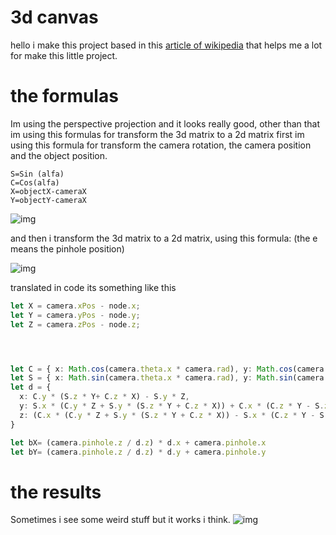 #  3d canvas

hello i make this project based in this [article of wikipedia](https://en.wikipedia.org/wiki/3D_projection) that helps me a lot for make this little project.

# the formulas
Im using the perspective projection and it looks really good, other than that im using this formulas for transform the 3d matrix to a 2d matrix
first im using this formula for transform the camera rotation, the camera position and the object position.
```
S=Sin (alfa)
C=Cos(alfa)
X=objectX-cameraX
Y=objectY-cameraX
```
![img](https://media.discordapp.net/attachments/907631182240436305/932397133666058320/Screen_Shot_2022-01-16_at_16.13.02.png)

and then i transform the 3d matrix to a 2d matrix, using this formula:
(the e means the pinhole position)

![img](https://media.discordapp.net/attachments/907631182240436305/932397133980639272/Screen_Shot_2022-01-16_at_16.13.06.png)


translated in code its something like this

```ts
let X = camera.xPos - node.x;
let Y = camera.yPos - node.y;
let Z = camera.zPos - node.z;




let C = { x: Math.cos(camera.theta.x * camera.rad), y: Math.cos(camera.theta.y * camera.rad), z: Math.cos(camera.theta.z * camera.rad) }
let S = { x: Math.sin(camera.theta.x * camera.rad), y: Math.sin(camera.theta.y * camera.rad), z: Math.sin(camera.theta.z * camera.rad) }
let d = {
  x: C.y * (S.z * Y+ C.z * X) - S.y * Z,
  y: S.x * (C.y * Z + S.y * (S.z * Y + C.z * X)) + C.x * (C.z * Y - S.z * X),
  z: (C.x * (C.y * Z + S.y * (S.z * Y + C.z * X)) - S.x * (C.z * Y - S.z * X))/2
}

let bX= (camera.pinhole.z / d.z) * d.x + camera.pinhole.x
let bY= (camera.pinhole.z / d.z) * d.y + camera.pinhole.y


```
# the results

Sometimes i see some weird stuff but it works i think.
![img](https://media.discordapp.net/attachments/764993958471794749/932384109714604114/Screen_Shot_2022-01-16_at_15.21.20.png?width=1920&height=914)